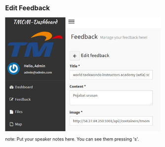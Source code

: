 ##  Edit Feedback

![](resources/dashboard-3.jpg)

note:
    Put your speaker notes here.
    You can see them pressing 's'.
